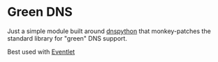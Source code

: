 Green DNS
===========

Just a simple module built around [dnspython](http://www.dnspython.org) that
monkey-patches the standard library for "green" DNS support.

Best used with [Eventlet](http://eventlet.net)
